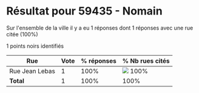 # Résultat pour 59435 - Nomain

Sur l'ensemble de la ville il y a eu 1 réponses dont 1 réponses avec une rue citée (100%)

1 points noirs identifiés

| Rue | Vote | % réponses | % Nb rues cités|
|-----|------|------------|----------------|
| Rue Jean Lebas | 1 | 100% | <img src="../../img/bar_100.gif" />&nbsp;100%|
| **Total** | 1 | 100% | 100%|
